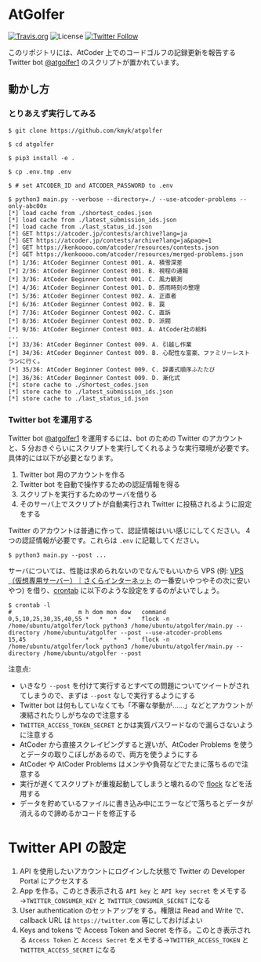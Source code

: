 # AtGolfer

[![Travis.org](https://img.shields.io/travis/kmyk/atgolfer.svg)](https://travis-ci.org/kmyk/atgolfer)
![License](https://img.shields.io/github/license/kmyk/atgolfer.svg)
[![Twitter Follow](https://img.shields.io/twitter/follow/atgolfer1.svg?style=social)](https://twitter.com/intent/follow?screen_name=atgolfer1)

このリポジトリには、AtCoder 上でのコードゴルフの記録更新を報告する Twitter bot [@atgolfer1](https://twitter.com/atgolfer1) のスクリプトが置かれています。

## 動かし方

### とりあえず実行してみる

``` console
$ git clone https://github.com/kmyk/atgolfer

$ cd atgolfer

$ pip3 install -e .

$ cp .env.tmp .env

$ # set ATCODER_ID and ATCODER_PASSWORD to .env

$ python3 main.py --verbose --directory=./ --use-atcoder-problems --only-abc00x
[*] load cache from ./shortest_codes.json
[*] load cache from ./latest_submission_ids.json
[*] load cache from ./last_status_id.json
[*] GET https://atcoder.jp/contests/archive?lang=ja
[*] GET https://atcoder.jp/contests/archive?lang=ja&page=1
[*] GET https://kenkoooo.com/atcoder/resources/contests.json
[*] GET https://kenkoooo.com/atcoder/resources/merged-problems.json
[*] 1/36: AtCoder Beginner Contest 001. A. 積雪深差
[*] 2/36: AtCoder Beginner Contest 001. B. 視程の通報
[*] 3/36: AtCoder Beginner Contest 001. C. 風力観測
[*] 4/36: AtCoder Beginner Contest 001. D. 感雨時刻の整理
[*] 5/36: AtCoder Beginner Contest 002. A. 正直者
[*] 6/36: AtCoder Beginner Contest 002. B. 罠
[*] 7/36: AtCoder Beginner Contest 002. C. 直訴
[*] 8/36: AtCoder Beginner Contest 002. D. 派閥
[*] 9/36: AtCoder Beginner Contest 003. A. AtCoder社の給料
...
[*] 33/36: AtCoder Beginner Contest 009. A. 引越し作業
[*] 34/36: AtCoder Beginner Contest 009. B. 心配性な富豪、ファミリーレストランに行く。
[*] 35/36: AtCoder Beginner Contest 009. C. 辞書式順序ふたたび
[*] 36/36: AtCoder Beginner Contest 009. D. 漸化式
[*] store cache to ./shortest_codes.json
[*] store cache to ./latest_submission_ids.json
[*] store cache to ./last_status_id.json
```

### Twitter bot を運用する

Twitter bot [@atgolfer1](https://twitter.com/atgolfer1) を運用するには、bot のための Twitter のアカウントと、5 分おきぐらいにスクリプトを実行してくれるような実行環境が必要です。
具体的には以下が必要となります。

1.  Twitter bot 用のアカウントを作る
1.  Twitter bot を自動で操作するための認証情報を得る
1.  スクリプトを実行するためのサーバを借りる
1.  そのサーバ上でスクリプトが自動実行され Twitter に投稿されるように設定をする

Twitter のアカウントは普通に作って、認証情報はいい感じにしてください。
4 つの認証情報が必要です。これらは `.env` に記載してください。

``` console
$ python3 main.py --post ...
```

サーバについては、性能は求められないのでなんでもいいから VPS (例: [VPS（仮想専用サーバー）｜さくらインターネット](https://vps.sakura.ad.jp/) の一番安いやつやその次に安いやつ) を借り、[crontab](https://ja.wikipedia.org/wiki/Crontab) に以下のような設定をするのがよいでしょう。

``` console
$ crontab -l
#                   m h dom mon dow   command
0,5,10,25,30,35,40,55 *   *   *   *   flock -n /home/ubuntu/atgolfer/lock python3 /home/ubuntu/atgolfer/main.py --directory /home/ubuntu/atgolfer --post --use-atcoder-problems
15,45                 *   *   *   *   flock -n /home/ubuntu/atgolfer/lock python3 /home/ubuntu/atgolfer/main.py --directory /home/ubuntu/atgolfer --post
```

注意点:

-   いきなり `--post` を付けて実行するとすべての問題についてツイートがされてしまうので、まずは `--post` なしで実行するようにする
-   Twitter bot は何もしていなくても「不審な挙動が……」などとアカウントが凍結されたりしがちなので注意する
-   `TWITTER_ACCESS_TOKEN_SECRET` とかは実質パスワードなので漏らさないように注意する
-   AtCoder から直接スクレイピングすると遅いが、AtCoder Problems を使うとデータの取りこぼしがあるので、両方を使うようにする
-   AtCoder や AtCoder Problems はメンテや負荷などでたまに落ちるので注意する
-   実行が遅くてスクリプトが重複起動してしまうと壊れるので [flock](https://linuxjm.osdn.jp/html/util-linux/man1/flock.1.html) などを活用する
-   データを貯めているファイルに書き込み中にエラーなどで落ちるとデータが消えるので諦めるかコードを修正する

# Twitter API の設定

1. API を使用したいアカウントにログインした状態で Twitter の Developer Portal にアクセスする
1. App を作る。このとき表示される `API key` と `API key secret` をメモする→`TWITTER_CONSUMER_KEY` と `TWITTER_CONSUMER_SECRET` になる
1. User authentication のセットアップをする。権限は Read and Write で、callback URL は `https://twitter.com` 等にしておけばよい
1. Keys and tokens で Access Token and Secret を作る。このとき表示される `Access Token` と `Access Secret` をメモする→`TWITTER_ACCESS_TOKEN` と `TWITTER_ACCESS_SECRET` になる
